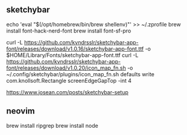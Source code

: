 
## sketchybar

echo 'eval "$(/opt/homebrew/bin/brew shellenv)"' >> ~/.zprofile
brew install font-hack-nerd-font
brew install font-sf-pro

curl -L <https://github.com/kvndrsslr/sketchybar-app-font/releases/download/v1.0.16/sketchybar-app-font.ttf> -o $HOME/Library/Fonts/sketchybar-app-font.ttf
curl -L <https://github.com/kvndrsslr/sketchybar-app-font/releases/download/v1.0.20/icon_map_fn.sh> -o ~/.config/sketchybar/plugins/icon_map_fn.sh
defaults write com.knollsoft.Rectangle screenEdgeGapTop -int 4

<https://www.josean.com/posts/sketchybar-setup>

## neovim

brew install ripgrep
brew install node
